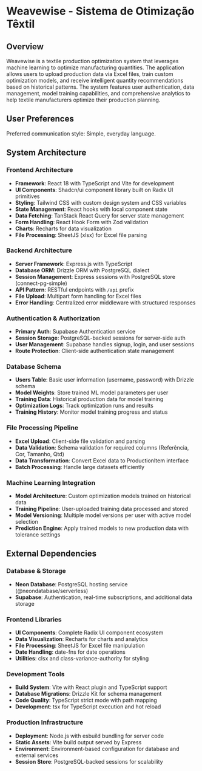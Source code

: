 # Weavewise - Sistema de Otimização Têxtil

## Overview

Weavewise is a textile production optimization system that leverages machine learning to optimize manufacturing quantities. The application allows users to upload production data via Excel files, train custom optimization models, and receive intelligent quantity recommendations based on historical patterns. The system features user authentication, data management, model training capabilities, and comprehensive analytics to help textile manufacturers optimize their production planning.

## User Preferences

Preferred communication style: Simple, everyday language.

## System Architecture

### Frontend Architecture
- **Framework**: React 18 with TypeScript and Vite for development
- **UI Components**: Shadcn/ui component library built on Radix UI primitives
- **Styling**: Tailwind CSS with custom design system and CSS variables
- **State Management**: React hooks with local component state
- **Data Fetching**: TanStack React Query for server state management
- **Form Handling**: React Hook Form with Zod validation
- **Charts**: Recharts for data visualization
- **File Processing**: SheetJS (xlsx) for Excel file parsing

### Backend Architecture
- **Server Framework**: Express.js with TypeScript
- **Database ORM**: Drizzle ORM with PostgreSQL dialect
- **Session Management**: Express sessions with PostgreSQL store (connect-pg-simple)
- **API Pattern**: RESTful endpoints with `/api` prefix
- **File Upload**: Multipart form handling for Excel files
- **Error Handling**: Centralized error middleware with structured responses

### Authentication & Authorization
- **Primary Auth**: Supabase Authentication service
- **Session Storage**: PostgreSQL-backed sessions for server-side auth
- **User Management**: Supabase handles signup, login, and user sessions
- **Route Protection**: Client-side authentication state management

### Database Schema
- **Users Table**: Basic user information (username, password) with Drizzle schema
- **Model Weights**: Store trained ML model parameters per user
- **Training Data**: Historical production data for model training
- **Optimization Logs**: Track optimization runs and results
- **Training History**: Monitor model training progress and status

### File Processing Pipeline
- **Excel Upload**: Client-side file validation and parsing
- **Data Validation**: Schema validation for required columns (Referência, Cor, Tamanho, Qtd)
- **Data Transformation**: Convert Excel data to ProductionItem interface
- **Batch Processing**: Handle large datasets efficiently

### Machine Learning Integration
- **Model Architecture**: Custom optimization models trained on historical data
- **Training Pipeline**: User-uploaded training data processed and stored
- **Model Versioning**: Multiple model versions per user with active model selection
- **Prediction Engine**: Apply trained models to new production data with tolerance settings

## External Dependencies

### Database & Storage
- **Neon Database**: PostgreSQL hosting service (@neondatabase/serverless)
- **Supabase**: Authentication, real-time subscriptions, and additional data storage

### Frontend Libraries
- **UI Components**: Complete Radix UI component ecosystem
- **Data Visualization**: Recharts for charts and analytics
- **File Processing**: SheetJS for Excel file manipulation
- **Date Handling**: date-fns for date operations
- **Utilities**: clsx and class-variance-authority for styling

### Development Tools
- **Build System**: Vite with React plugin and TypeScript support
- **Database Migrations**: Drizzle Kit for schema management
- **Code Quality**: TypeScript strict mode with path mapping
- **Development**: tsx for TypeScript execution and hot reload

### Production Infrastructure
- **Deployment**: Node.js with esbuild bundling for server code
- **Static Assets**: Vite build output served by Express
- **Environment**: Environment-based configuration for database and external services
- **Session Store**: PostgreSQL-backed sessions for scalability
